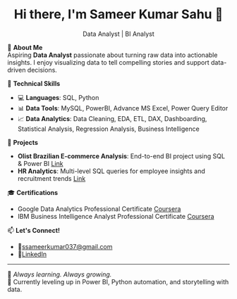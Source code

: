 <h1 align="center">Hi there, I'm Sameer Kumar Sahu 👋</h1>
<p align="center">
<p align="center">Data Analyst | BI Analyst

🎯 **About Me**  
Aspiring **Data Analyst** passionate about turning raw data into actionable insights. I enjoy visualizing data to tell compelling stories and support data-driven decisions.


🔧 **Technical Skills**
- 💻 **Languages**: SQL, Python 
- 📊 **Data Tools**: MySQL, PowerBI, Advance MS Excel, Power Query Editor
- 📈 **Data Analytics**: Data Cleaning, EDA, ETL, DAX, Dashboarding, Statistical Analysis, Regression Analysis, Business Intelligence

🚀 **Projects**
- **Olist Brazilian E-commerce Analysis**: End-to-end BI project using SQL & Power BI [Link](https://github.com/sameer-kumar-sahu/PowerBI-Dashboard-Olist-Ecommerce-Sales/tree/main)
- **HR Analytics**: Multi-level SQL queries for employee insights and recruitment trends [Link](https://github.com/sameer-kumar-sahu/Employee-HR-Analytics-Project)

🎓 **Certifications**
- Google Data Analytics Professional Certificate [Coursera](https://www.coursera.org/account/accomplishments/specialization/certificate/XRF5WMG4M53E)
- IBM Business Intelligence Analyst Professional Certificate [Coursera](https://www.coursera.org/account/accomplishments/specialization/certificate/8E3IMOEA56P1)

📫 **Let's Connect!**

- 📧ssameerkumar037@gmail.com
- 💼[LinkedIn](https://linkedin.com/in/sameerkumarsahu)

---

🧠 *Always learning. Always growing.*  
🌱 Currently leveling up in Power BI, Python automation, and storytelling with data.


<!---
sameer-kumar-sahu/sameer-kumar-sahu is a ✨ special ✨ repository because its `README.md` (this file) appears on your GitHub profile.
You can click the Preview link to take a look at your changes.
--->
